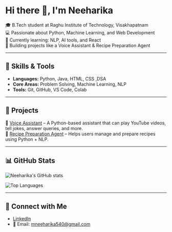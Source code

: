 # Hi there 👋, I'm Neeharika

🎓 B.Tech student at Raghu Institute of Technology, Visakhapatnam  
💻 Passionate about Python, Machine Learning, and Web Development  
🌱 Currently learning: NLP, AI tools, and React  
🚀 Building projects like a Voice Assistant & Recipe Preparation Agent  

---

## 🔧 Skills & Tools
- **Languages:** Python, Java, HTML, CSS ,DSA 
- **Core Areas:** Problem Solving, Machine Learning, NLP  
- **Tools:** Git, GitHub, VS Code, Colab  

---

## 📌 Projects
🔹 [Voice Assistant](https://github.com/mneeharika540/voice-assistant) – A Python-based assistant that can play YouTube videos, tell jokes, answer queries, and more.  
🔹 [Recipe Preparation Agent](https://github.com/mneeharika540/recipe-preparation-agent) – Helps users manage and prepare recipes using Python + NLP.

---

## 📊 GitHub Stats
![Neeharika's GitHub stats](https://github-readme-stats.vercel.app/api?username=mneeharika540&show_icons=true&theme=radical)  

![Top Languages](https://github-readme-stats.vercel.app/api/top-langs/?username=mneeharika540&layout=compact&theme=radical)

---

## 🔗 Connect with Me
- [LinkedIn](https://www.linkedin.com/in/nee-harika/)  
- 📧 Email: mneeharika540@gmail.com

